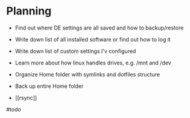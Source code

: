
# Planning
- Find out where DE settings are all saved and how to backup/restore
- Write down list of all installed software or find out how to log it
- Write down list of custom settings I'v configured
- Learn more about how linux handles drives, e.g. /mnt and /dev 
- Organize Home folder with symlinks and dotfiles structure
- Back up entire Home folder

- [[rsync]]

#todo 